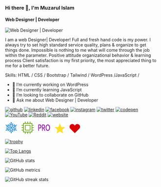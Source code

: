### Hi there 👋, I'm Muzarul Islam
#### Web Designer | Developer
![Web Designer | Developer](https://i.ibb.co/tZ5d8pZ/Git-Hub-Banner.webp)

I am a web Designer| Developer! Full and fresh hand code is my power. I always try to set high standard service quality, plans & organize to get things done. Impossible is nothing to me what will come through the job within the parameter. Positive attitude organizational behavior & learning process Client satisfaction is my first priority, the most appreciated thing to me for a better future.

Skills: HTML / CSS / Bootstrap / Tailwind / WordPress /JavaScript /

- 🔭 I’m currently working on WordPress  
- 🌱 I’m currently learning JavaScript  
- 👯 I’m looking to collaborate on GitHub 
- 💬 Ask me about Web Designer | Developer 


[<img src='https://cdn.jsdelivr.net/npm/simple-icons@3.0.1/icons/github.svg' alt='github' height='40'>](https://github.com/muzarulislam)  [<img src='https://cdn.jsdelivr.net/npm/simple-icons@3.0.1/icons/linkedin.svg' alt='linkedin' height='40'>](https://www.linkedin.com/in/muzarulislam/)  [<img src='https://cdn.jsdelivr.net/npm/simple-icons@3.0.1/icons/facebook.svg' alt='facebook' height='40'>](https://www.facebook.com/muzarulislam22)  [<img src='https://cdn.jsdelivr.net/npm/simple-icons@3.0.1/icons/instagram.svg' alt='instagram' height='40'>](https://www.instagram.com/muzarulislam2/)  [<img src='https://cdn.jsdelivr.net/npm/simple-icons@3.0.1/icons/twitter.svg' alt='twitter' height='40'>](https://twitter.com/muzarul_islam)  [<img src='https://cdn.jsdelivr.net/npm/simple-icons@3.0.1/icons/codepen.svg' alt='codepen' height='40'>](https://codepen.io/muzarulislam)  [<img src='https://cdn.jsdelivr.net/npm/simple-icons@3.0.1/icons/youtube.svg' alt='YouTube' height='40'>](https://www.youtube.com/channel/developer-muzarulislam)  [<img src='https://cdn.jsdelivr.net/npm/simple-icons@3.0.1/icons/reddit.svg' alt='Reddit' height='40'>](https://www.reddit.com/user/muzarulislam)  [<img src='https://cdn.jsdelivr.net/npm/simple-icons@3.0.1/icons/icloud.svg' alt='website' height='40'>](https://www.muzarulislam.com/)  

<a href='https://archiveprogram.github.com/'><img src='https://raw.githubusercontent.com/acervenky/animated-github-badges/master/assets/acbadge.gif' width='40' height='40'></a> <a href='https://docs.github.com/en/developers'><img src='https://raw.githubusercontent.com/acervenky/animated-github-badges/master/assets/devbadge.gif' width='40' height='40'></a> <a href='https://github.com/pricing'><img src='https://raw.githubusercontent.com/acervenky/animated-github-badges/master/assets/pro.gif' width='40' height='40'></a> <a href='https://stars.github.com/'><img src='https://raw.githubusercontent.com/acervenky/animated-github-badges/master/assets/starbadge.gif' width='35' height='35'></a> <a href='https://docs.github.com/en/github/supporting-the-open-source-community-with-github-sponsors'><img src='https://raw.githubusercontent.com/acervenky/animated-github-badges/master/assets/sponsorbadge.gif' width='35' height='35'></a> 

[![trophy](https://github-profile-trophy.vercel.app/?username=muzarulislam)](https://github.com/ryo-ma/github-profile-trophy)

[![Top Langs](https://github-readme-stats.vercel.app/api/top-langs/?username=muzarulislam)](https://github.com/anuraghazra/github-readme-stats)

![GitHub stats](https://github-readme-stats.vercel.app/api?username=muzarulislam&show_icons=true&count_private=true)  

![GitHub metrics](https://metrics.lecoq.io/muzarulislam)  

![GitHub streak stats](https://streak-stats.demolab.com/?user=muzarulislam)  

